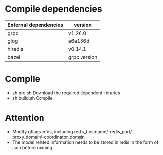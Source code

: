 # Compile dependencies

| External dependencies | version      |
| --------------------- | ------------ |
| grpc                  | v1.26.0      |
| glog                  | a6a166d      |
| hiredis               | v0.14.1      |
| bazel                 | grpc version |

# Compile

- sh pre.sh Download the required dependent libraries
- sh build.sh Compile

# Attention

- Modify gflags infos, including redis_hostname/-redis_port/-proxy_domain/-coordinator_domain
- The model related information needs to be stored in redis in the form of json before running
